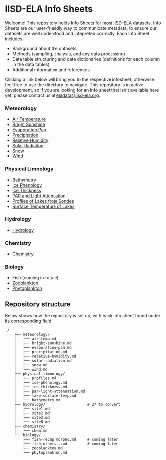 # IISD-ELA Info Sheets

Welcome! This repository holds Info Sheets for most IISD-ELA datasets. Info Sheets are our user-friendly way to communicate metadata, to ensure our datasets are well understood and intepreted correctly. Each Info Sheet includes:
- Background about the datasets
- Methods (sampling, analysis, and any data processing)
- Data table structuring and data dictionaries (definitions for each column in the data tables)
- Additional information and references

Clicking a link below will bring you to the respective infosheet, otherwise feel free to use the directory to navigate. This repository is in active development, so if you are looking for an info sheet that isn't available here yet, please contact us at eladata@iisd-ela.org.

### Meteorology
- [Air Temperature](meteorology/air-temperature.md)
- [Bright Sunshine](meteorology/bright-sunshine.md)
- [Evaporation Pan](meteorology/evaporation-pan.md)
- [Precipitation](meteorology/precipitation.md)
- [Relative Humidity](meteorology/relative-humidity.md)
- [Solar Radiation](meteorology/solar-radiation.md)
- [Snow](meteorology/snow.md)
- [Wind](meteorology/wind.md)

### Physical Limnology
- [Bathymetry](physical-limnology/bathymetry.md)
- [Ice Phenology](physical-limnology/ice-phenology.md)
- [Ice Thickness](physical-limnology/ice-thickness.md)
- [PAR and Light Attenuation](physical-limnology/par-kd.md)
- [Profiles of Lakes from Sondes](physical-limnology/profiles.md)
- [Surface Temperature of Lakes](physical-limnology/surface-temp.md)

### Hydrology
- [Hydrology](hydrology/.....md)

### Chemistry
- [Chemistry](chemistry/chemistry.md)

### Biology
<!-- - [Fish Recapture](biology/fish-recap.md)
- [Fish Telemetry](biology/fish-other.md) -->
- Fish (coming in future)
- [Zooplankton](biology/zooplankton.md)
- [Phytoplankton](biology/phytoplankton.md)


## Repository structure
Below shows how the repository is set up, with each info sheet found under its corresponding field.

```
./
    ├── meteorology/
    │   ├── air-temp.md
    │   ├── bright-sunshine.md
    │   ├── evaporation-pan.md
    │   ├── precipitation.md
    │   ├── relative-humidity.md
    │   ├── solar-radiation.md
    │   ├── snow.md
    │   └── wind.md
    ├── physical-limnology/
    │   ├── profiles.md
    │   ├── ice-phenology.md
    │   ├── ice-thickness.md
    │   ├── par-light-attenuation.md
    │   ├── lake-surface-temp.md
    │   └── bathymetry.md
    ├── hydrology/                   # 27 to convert
    │   ├── site1.md
    │   ├── site2.md
    │   ├── site3.md
    │   └── siteN.md
    ├── chemistry/
    │   └── chem.md   
    └── biology/
        ├── fish-recap-morpho.md     # coming later
        ├── fish-others...md         # coming later
        ├── zooplankton.md         
        └── phytoplankton.md

```


